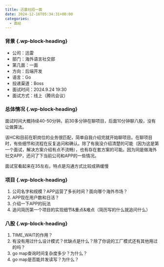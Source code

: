 ```yaml
---
title: 迅雷社招一面
date: 2024-12-16T05:34:31+00:00
categories:
  - 面经
---
```


### <span class="ez-toc-section" id="%E8%83%8C%E6%99%AF"></span>背景<span class="ez-toc-section-end"></span> {.wp-block-heading}

  * 公司：迅雷
  * 部门：海外语言社交部
  * 第几面：一面
  * 方向：后端开发
  * 语言：Go
  * 投递渠道：Boss
  * 面试时间：2024.9.24 19:30
  * 面试方式：线上（腾讯会议）

### <span class="ez-toc-section" id="%E6%80%BB%E4%BD%93%E6%83%85%E5%86%B5"></span>总体情况<span class="ez-toc-section-end"></span> {.wp-block-heading}

面试时间大概持续40-50分钟。前30多分钟在聊项目，后面10分钟聊八股，没有让做算法。

该HC和目前在职岗位的业务很匹配，简单自我介绍完就开始聊项目。在聊项目时，有些细节和流程在反复追问和确认。除了有我没介绍清楚的可能（因为这是第一个面试，解决方案介绍有点不流畅），也有存在套方案的可能。因为同是做海外社交APP，还问了下当前公司和APP的一些情况。

面试官看起来在35左右，特点是沟通方式比较成熟缓慢

### <span class="ez-toc-section" id="%E9%A1%B9%E7%9B%AE"></span>项目<span class="ez-toc-section-end"></span> {.wp-block-heading}

  1. 公司名字和规模？APP运营了多长时间？面向哪个海外市场？
  2. APP现在用户数和日活？
  3. 介绍一下APP的玩法
  4. 追问简历第一个项目的实现细节&重点&难点（简历写的什么就追问什么）

### <span class="ez-toc-section" id="%E5%85%AB%E8%82%A1"></span>八股<span class="ez-toc-section-end"></span> {.wp-block-heading}

  1. TIME_WAIT的作用？
  2. 有没有用过什么设计模式？优缺点是什么？除了你说的工厂模式还有其他用过的吗？
  3. go map查询时间复杂度多少？为什么？
  4. go map是否能并发读写？为什么？